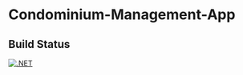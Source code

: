 # Condominium-Management-App

## Build Status
[![.NET](https://github.com/infirit89/Condominium-Management-App/actions/workflows/dotnet.yml/badge.svg?branch=main)](https://github.com/infirit89/Condominium-Management-App/actions/workflows/dotnet.yml)
